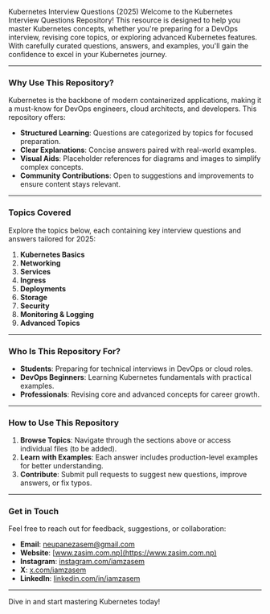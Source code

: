 Kubernetes Interview Questions (2025)
Welcome to the Kubernetes Interview Questions Repository! This resource is designed to help you master Kubernetes concepts, whether you're preparing for a DevOps interview, revising core topics, or exploring advanced Kubernetes features. With carefully curated questions, answers, and examples, you'll gain the confidence to excel in your Kubernetes journey.

---

### Why Use This Repository?

Kubernetes is the backbone of modern containerized applications, making it a must-know for DevOps engineers, cloud architects, and developers. This repository offers:

- **Structured Learning**: Questions are categorized by topics for focused preparation.
- **Clear Explanations**: Concise answers paired with real-world examples.
- **Visual Aids**: Placeholder references for diagrams and images to simplify complex concepts.
- **Community Contributions**: Open to suggestions and improvements to ensure content stays relevant.

---

### Topics Covered

Explore the topics below, each containing key interview questions and answers tailored for 2025:

1. **Kubernetes Basics**
2. **Networking**
3. **Services**
4. **Ingress**
5. **Deployments**
6. **Storage**
7. **Security**
8. **Monitoring & Logging**
9. **Advanced Topics**

---

### Who Is This Repository For?

- **Students**: Preparing for technical interviews in DevOps or cloud roles.
- **DevOps Beginners**: Learning Kubernetes fundamentals with practical examples.
- **Professionals**: Revising core and advanced concepts for career growth.

---

### How to Use This Repository

1. **Browse Topics**: Navigate through the sections above or access individual files (to be added).
2. **Learn with Examples**: Each answer includes production-level examples for better understanding.
3. **Contribute**: Submit pull requests to suggest new questions, improve answers, or fix typos.

---

### Get in Touch

Feel free to reach out for feedback, suggestions, or collaboration:

- **Email**: [neupanezasem@gmail.com](mailto:neupanezasem@gmail.com)
- **Website**: [www.zasim.com.np](https://www.zasim.com.np)
- **Instagram**: [instagram.com/iamzasem](https://instagram.com/iamzasem)
- **X**: [x.com/iamzasem](https://x.com/iamzasem)
- **LinkedIn**: [linkedin.com/in/iamzasem](https://www.linkedin.com/in/iamzasem)

---

Dive in and start mastering Kubernetes today!